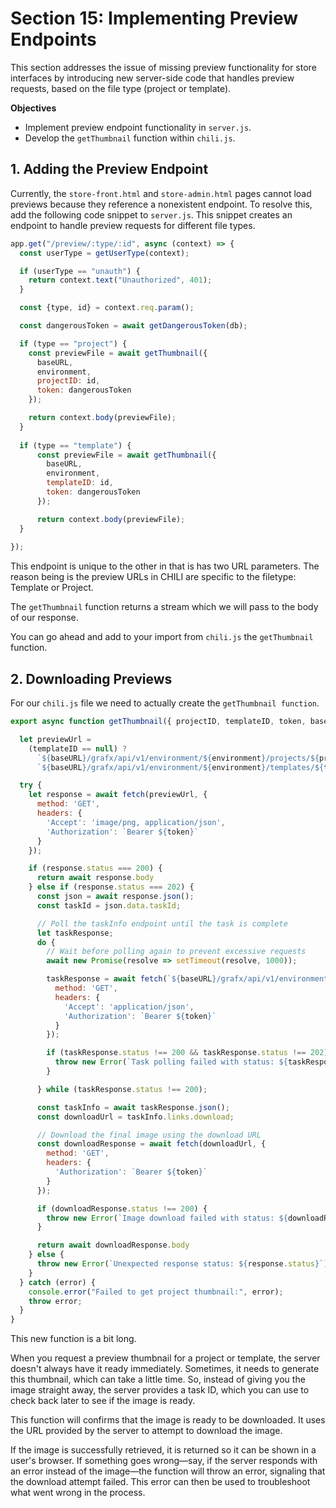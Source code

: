 # Section 15: Implementing Preview Endpoints

This section addresses the issue of missing preview functionality for store interfaces by introducing new server-side code that handles preview requests, based on the file type (project or template).

**Objectives**

- Implement preview endpoint functionality in `server.js`.
- Develop the `getThumbnail` function within `chili.js`.

## 1. Adding the Preview Endpoint

Currently, the `store-front.html` and `store-admin.html` pages cannot load previews because they reference a nonexistent endpoint. To resolve this, add the following code snippet to `server.js`. This snippet creates an endpoint to handle preview requests for different file types.

```js
app.get("/preview/:type/:id", async (context) => {
  const userType = getUserType(context);

  if (userType == "unauth") {
    return context.text("Unauthorized", 401);
  }

  const {type, id} = context.req.param();

  const dangerousToken = await getDangerousToken(db);

  if (type == "project") {
    const previewFile = await getThumbnail({
      baseURL,
      environment,
      projectID: id,
      token: dangerousToken
    });

    return context.body(previewFile);
  }
  
  if (type == "template") {
      const previewFile = await getThumbnail({
        baseURL,
        environment,
        templateID: id,
        token: dangerousToken
      });

      return context.body(previewFile);
  }
  
});
```

This endpoint is unique to the other in that is has two URL parameters. The reason being is the preview URLs in CHILI are specific to the filetype: Template or Project.

The `getThumbnail` function returns a stream which we will pass to the body of our response.

You can go ahead and add to your import from `chili.js` the `getThumbnail` function.

## 2. Downloading Previews

For our `chili.js` file we need to actually create the `getThumbnail function`.

```js
export async function getThumbnail({ projectID, templateID, token, baseURL, environment }) {

  let previewUrl = 
    (templateID == null) ?
      `${baseURL}/grafx/api/v1/environment/${environment}/projects/${projectID}/preview/thumbnail` :
      `${baseURL}/grafx/api/v1/environment/${environment}/templates/${templateID}/preview/thumbnail`;

  try {
    let response = await fetch(previewUrl, {
      method: 'GET',
      headers: {
        'Accept': 'image/png, application/json',
        'Authorization': `Bearer ${token}`
      }
    });

    if (response.status === 200) {
      return await response.body
    } else if (response.status === 202) {
      const json = await response.json();
      const taskId = json.data.taskId;

      // Poll the taskInfo endpoint until the task is complete
      let taskResponse;
      do {
        // Wait before polling again to prevent excessive requests
        await new Promise(resolve => setTimeout(resolve, 1000)); 

        taskResponse = await fetch(`${baseURL}/grafx/api/v1/environment/${environment}/projects/preview/tasks/${taskId}`, {
          method: 'GET',
          headers: {
            'Accept': 'application/json',
            'Authorization': `Bearer ${token}`
          }
        });

        if (taskResponse.status !== 200 && taskResponse.status !== 202) {
          throw new Error(`Task polling failed with status: ${taskResponse.status}`);
        }

      } while (taskResponse.status !== 200);

      const taskInfo = await taskResponse.json();
      const downloadUrl = taskInfo.links.download;

      // Download the final image using the download URL
      const downloadResponse = await fetch(downloadUrl, {
        method: 'GET',
        headers: {
          'Authorization': `Bearer ${token}`
        }
      });

      if (downloadResponse.status !== 200) {
        throw new Error(`Image download failed with status: ${downloadResponse.status}`);
      }

      return await downloadResponse.body
    } else {
      throw new Error(`Unexpected response status: ${response.status}`);
    }
  } catch (error) {
    console.error("Failed to get project thumbnail:", error);
    throw error;
  }
}
```

This new function is a bit long.

When you request a preview thumbnail for a project or template, the server doesn't always have it ready immediately. Sometimes, it needs to generate this thumbnail, which can take a little time. So, instead of giving you the image straight away, the server provides a task ID, which you can use to check back later to see if the image is ready.

This function will confirms that the image is ready to be downloaded. It uses the URL provided by the server to attempt to download the image.

If the image is successfully retrieved, it is returned so it can be shown in a user's browser. If something goes wrong—say, if the server responds with an error instead of the image—the function will throw an error, signaling that the download attempt failed. This error can then be used to troubleshoot what went wrong in the process.